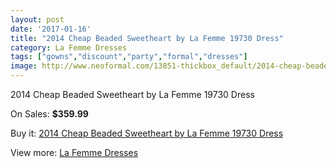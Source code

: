 ```yaml
---
layout: post
date: '2017-01-16'
title: "2014 Cheap Beaded Sweetheart by La Femme 19730 Dress"
category: La Femme Dresses
tags: ["gowns","discount","party","formal","dresses"]
image: http://www.neoformal.com/13851-thickbox_default/2014-cheap-beaded-sweetheart-by-la-femme-19730-dress.jpg
---
```

2014 Cheap Beaded Sweetheart by La Femme 19730 Dress

On Sales: **$359.99**
<a href="https://www.neoformal.com/en/la-femme-dresses-2014/4767-2014-cheap-beaded-sweetheart-by-la-femme-19730-dress.html"><amp-img layout="responsive" width="600" height="600" src="//www.neoformal.com/13851-thickbox_default/2014-cheap-beaded-sweetheart-by-la-femme-19730-dress.jpg" alt="2014 Cheap Beaded Sweetheart by La Femme 19730 Dress 0" /></a>
<a href="https://www.neoformal.com/en/la-femme-dresses-2014/4767-2014-cheap-beaded-sweetheart-by-la-femme-19730-dress.html"><amp-img layout="responsive" width="600" height="600" src="//www.neoformal.com/13852-thickbox_default/2014-cheap-beaded-sweetheart-by-la-femme-19730-dress.jpg" alt="2014 Cheap Beaded Sweetheart by La Femme 19730 Dress 1" /></a>
<a href="https://www.neoformal.com/en/la-femme-dresses-2014/4767-2014-cheap-beaded-sweetheart-by-la-femme-19730-dress.html"><amp-img layout="responsive" width="600" height="600" src="//www.neoformal.com/13853-thickbox_default/2014-cheap-beaded-sweetheart-by-la-femme-19730-dress.jpg" alt="2014 Cheap Beaded Sweetheart by La Femme 19730 Dress 2" /></a>
<a href="https://www.neoformal.com/en/la-femme-dresses-2014/4767-2014-cheap-beaded-sweetheart-by-la-femme-19730-dress.html"><amp-img layout="responsive" width="600" height="600" src="//www.neoformal.com/13854-thickbox_default/2014-cheap-beaded-sweetheart-by-la-femme-19730-dress.jpg" alt="2014 Cheap Beaded Sweetheart by La Femme 19730 Dress 3" /></a>

Buy it: [2014 Cheap Beaded Sweetheart by La Femme 19730 Dress](https://www.neoformal.com/en/la-femme-dresses-2014/4767-2014-cheap-beaded-sweetheart-by-la-femme-19730-dress.html "2014 Cheap Beaded Sweetheart by La Femme 19730 Dress")

View more: [La Femme Dresses](https://www.neoformal.com/en/56-la-femme-dresses-2014 "La Femme Dresses")